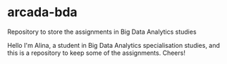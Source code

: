 # arcada-bda
Repository to store the assignments in Big Data Analytics studies

Hello
I'm Alina, a student in Big Data Analytics specialisation studies, and this is a repository to keep some of the assignments.
Cheers!
